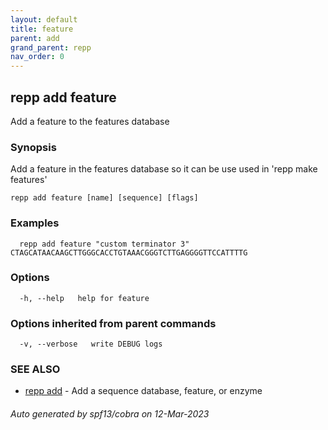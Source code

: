 ```yaml
---
layout: default
title: feature
parent: add
grand_parent: repp
nav_order: 0
---
```

## repp add feature

Add a feature to the features database

### Synopsis


Add a feature in the features database so it can be use used in 'repp make features'

```
repp add feature [name] [sequence] [flags]
```

### Examples

```
  repp add feature "custom terminator 3" CTAGCATAACAAGCTTGGGCACCTGTAAACGGGTCTTGAGGGGTTCCATTTTG
```

### Options

```
  -h, --help   help for feature
```

### Options inherited from parent commands

```
  -v, --verbose   write DEBUG logs
```

### SEE ALSO

* [repp add](repp_add)	 - Add a sequence database, feature, or enzyme

###### Auto generated by spf13/cobra on 12-Mar-2023
